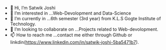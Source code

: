 - 👋 Hi, I’m Satwik Joshi
- 👀 I’m interested in ...Web-Devolopment and Data-Science 
- 🌱 I’m currently in ...6th semester (3rd year) from K.L.S Gogte Institute of Technology.
- 💞️ I’m looking to collaborate on ...Projects related to Web-devolopment.
- 📫 How to reach me ...contact me either through Github or linkdin(https://www.linkedin.com/in/satwik-joshi-5ba5471b7).

<!---
Satwikjoshi/Satwikjoshi is a ✨ special ✨ repository because its `README.md` (this file) appears on your GitHub profile.
You can click the Preview link to take a look at your changes.
--->
